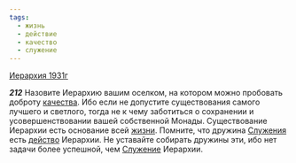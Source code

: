 ```yaml
---
tags:
  - жизнь
  - действие
  - качество
  - служение
---
```


[Иерархия 1931г](/agni/1931)

___212___
Назовите Иерархию вашим оселком, на котором можно пробовать доброту [качества](/tag/#качество). Ибо если не допустите существования самого лучшего и светлого, тогда не к чему заботиться о сохранении и усовершенствовании вашей собственной Монады. Существование Иерархии есть основание всей [жизни](/tag/#жизнь). Помните, что дружина [Служения](/tag/#служение) есть [действо](/tag/#действие) Иерархии. Не уставайте собирать дружины эти, ибо нет задачи более успешной, чем [Служение](/tag/#служение) Иерархии.   

